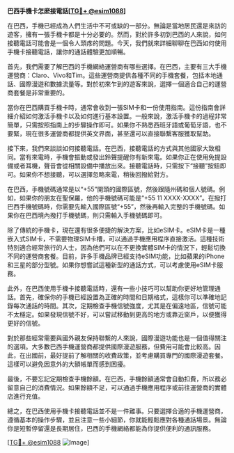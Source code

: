 **巴西手機卡怎麽接電話[[TG💪+ @esim1088](https://t.me/s/esim1088)]**

在巴西，手機已經成為人們生活中不可或缺的一部分。無論是當地居民還是來訪的遊客，擁有一張手機卡都是十分必要的。然而，對於許多初到巴西的人來說，如何接聽電話可能會是一個令人頭疼的問題。今天，我們就來詳細聊聊在巴西如何使用手機卡接聽電話，讓你的通話體驗更加順暢。

首先，我們需要了解巴西的手機網絡運營商有哪些選擇。在巴西，主要有三大手機運營商：Claro、Vivo和Tim。這些運營商提供各種不同的手機套餐，包括本地通話、國際漫遊和數據流量等。對於初來乍到的遊客來說，選擇一個適合自己的運營商套餐是非常重要的。

當你在巴西購買手機卡時，通常會收到一張SIM卡和一份使用指南。這份指南會詳細介紹如何激活手機卡以及如何進行基本設置。一般來說，激活手機卡的過程非常簡單，只需按照指南上的步驟操作即可。如果你不熟悉西班牙語或葡萄牙語，也不要緊，現在很多運營商都提供英文界面，甚至還可以直接聯繫客服獲取幫助。

接下來，我們來談談如何接聽電話。在巴西，接聽電話的方式與其他國家大致相同。當有來電時，手機會振動或發出鈴聲提醒你有新來電。如果你正在使用免提設備或者耳機，聲音會從相關設備中播放出來。接聽電話時，只需按下“接聽”按鈕即可。如果你不想接聽，可以選擇忽略來電，稍後回撥給對方。

在巴西，手機號碼通常是以“+55”開頭的國際區號，然後跟隨州碼和個人號碼。例如，如果你的朋友在聖保羅，他的手機號碼可能是“+55 11 XXXX-XXXX”。在撥打巴西手機號碼時，你需要先輸入國際區號“+55”，然後再輸入完整的手機號碼。如果你在巴西境內撥打手機號碼，則只需輸入手機號碼即可。

除了傳統的手機卡，現在還有很多便捷的解決方案，比如eSIM卡。eSIM卡是一種嵌入式SIM卡，不需要物理SIM卡槽，可以通過手機應用程序直接激活。這種技術特別適合經常旅行的人士，因為他們可以在不更換實體SIM卡的情況下，輕鬆切換不同的運營商套餐。目前，許多手機品牌已經支持eSIM功能，比如蘋果的iPhone和三星的部分型號。如果你想嘗試這種新型的通話方式，可以考慮使用eSIM卡服務。

此外，在巴西使用手機卡接聽電話時，還有一些小技巧可以幫助你更好地管理通話。首先，確保你的手機已經設置為正確的時間和日期格式，這樣你可以準確地記錄每次通話的時間。其次，定期檢查手機信號強度，尤其是在偏遠地區，信號可能不太穩定。如果發現信號不好，可以嘗試移動到更高的地方或靠近窗戶，以便獲得更好的信號。

對於那些經常需要與國外親友保持聯繫的人來說，國際漫遊功能也是一個值得關注的選項。大多數巴西手機運營商都提供國際漫遊服務，但費用可能會比較高。因此，在出國前，最好提前了解相關的收費政策，並考慮購買專門的國際漫遊套餐。這樣可以避免因意外的大額帳單而感到困擾。

最後，不要忘記定期檢查手機餘額。在巴西，手機餘額通常會自動扣費，所以務必留意自己的消費情況。如果餘額不足，可以通過手機應用程序或前往運營商的實體店進行充值。

總之，在巴西使用手機卡接聽電話並不是一件難事。只要選擇合適的手機運營商，遵循基本的操作步驟，並且注意一些小細節，你就能輕鬆應對各種通話場景。無論你是短暫停留還是長期居住，巴西的手機網絡都能為你提供便利的通訊服務。

[[TG💪+ @esim1088](https://t.me/s/esim1088) ![Image](https://i.postimg.cc/4NQfJmqS/Snipaste-2025-05-13-00-14-12.png)]
